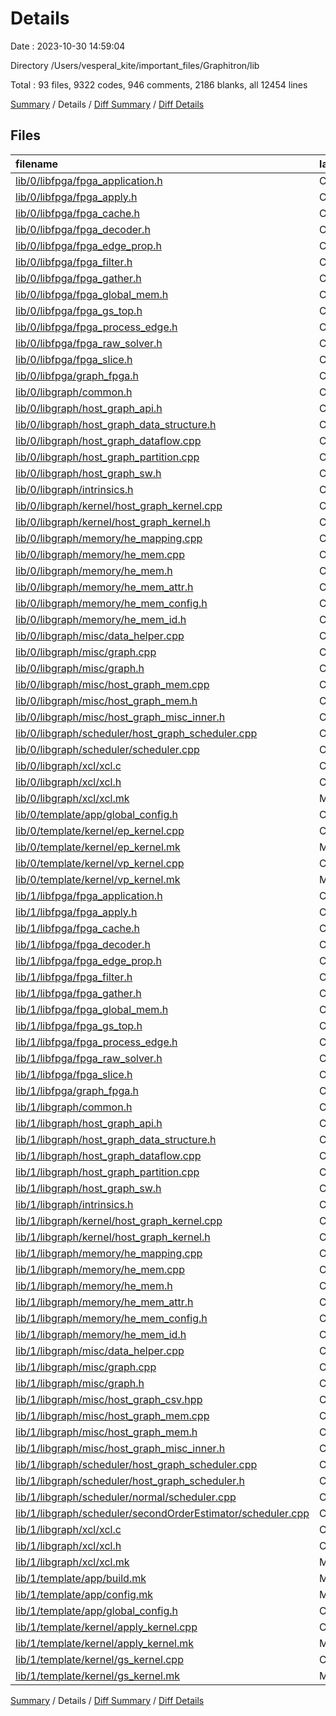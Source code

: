 # Details

Date : 2023-10-30 14:59:04

Directory /Users/vesperal_kite/important_files/Graphitron/lib

Total : 93 files,  9322 codes, 946 comments, 2186 blanks, all 12454 lines

[Summary](results.md) / Details / [Diff Summary](diff.md) / [Diff Details](diff-details.md)

## Files
| filename | language | code | comment | blank | total |
| :--- | :--- | ---: | ---: | ---: | ---: |
| [lib/0/libfpga/fpga_application.h](/lib/0/libfpga/fpga_application.h) | C++ | 11 | 6 | 12 | 29 |
| [lib/0/libfpga/fpga_apply.h](/lib/0/libfpga/fpga_apply.h) | C++ | 49 | 0 | 13 | 62 |
| [lib/0/libfpga/fpga_cache.h](/lib/0/libfpga/fpga_cache.h) | C++ | 667 | 16 | 124 | 807 |
| [lib/0/libfpga/fpga_decoder.h](/lib/0/libfpga/fpga_decoder.h) | C++ | 527 | 0 | 5 | 532 |
| [lib/0/libfpga/fpga_edge_prop.h](/lib/0/libfpga/fpga_edge_prop.h) | C++ | 90 | 0 | 17 | 107 |
| [lib/0/libfpga/fpga_filter.h](/lib/0/libfpga/fpga_filter.h) | C++ | 37 | 8 | 12 | 57 |
| [lib/0/libfpga/fpga_gather.h](/lib/0/libfpga/fpga_gather.h) | C++ | 96 | 3 | 28 | 127 |
| [lib/0/libfpga/fpga_global_mem.h](/lib/0/libfpga/fpga_global_mem.h) | C++ | 148 | 0 | 48 | 196 |
| [lib/0/libfpga/fpga_gs_top.h](/lib/0/libfpga/fpga_gs_top.h) | C++ | 160 | 12 | 57 | 229 |
| [lib/0/libfpga/fpga_process_edge.h](/lib/0/libfpga/fpga_process_edge.h) | C++ | 122 | 21 | 40 | 183 |
| [lib/0/libfpga/fpga_raw_solver.h](/lib/0/libfpga/fpga_raw_solver.h) | C++ | 220 | 15 | 32 | 267 |
| [lib/0/libfpga/fpga_slice.h](/lib/0/libfpga/fpga_slice.h) | C++ | 127 | 0 | 24 | 151 |
| [lib/0/libfpga/graph_fpga.h](/lib/0/libfpga/graph_fpga.h) | C++ | 172 | 1 | 79 | 252 |
| [lib/0/libgraph/common.h](/lib/0/libgraph/common.h) | C++ | 39 | 0 | 25 | 64 |
| [lib/0/libgraph/host_graph_api.h](/lib/0/libgraph/host_graph_api.h) | C++ | 18 | 2 | 7 | 27 |
| [lib/0/libgraph/host_graph_data_structure.h](/lib/0/libgraph/host_graph_data_structure.h) | C++ | 54 | 1 | 28 | 83 |
| [lib/0/libgraph/host_graph_dataflow.cpp](/lib/0/libgraph/host_graph_dataflow.cpp) | C++ | 41 | 1 | 14 | 56 |
| [lib/0/libgraph/host_graph_partition.cpp](/lib/0/libgraph/host_graph_partition.cpp) | C++ | 173 | 32 | 34 | 239 |
| [lib/0/libgraph/host_graph_sw.h](/lib/0/libgraph/host_graph_sw.h) | C++ | 13 | 0 | 7 | 20 |
| [lib/0/libgraph/intrinsics.h](/lib/0/libgraph/intrinsics.h) | C++ | 48 | 4 | 7 | 59 |
| [lib/0/libgraph/kernel/host_graph_kernel.cpp](/lib/0/libgraph/kernel/host_graph_kernel.cpp) | C++ | 30 | 1 | 10 | 41 |
| [lib/0/libgraph/kernel/host_graph_kernel.h](/lib/0/libgraph/kernel/host_graph_kernel.h) | C++ | 4 | 0 | 2 | 6 |
| [lib/0/libgraph/memory/he_mapping.cpp](/lib/0/libgraph/memory/he_mapping.cpp) | C++ | 0 | 1 | 1 | 2 |
| [lib/0/libgraph/memory/he_mem.cpp](/lib/0/libgraph/memory/he_mem.cpp) | C++ | 203 | 4 | 24 | 231 |
| [lib/0/libgraph/memory/he_mem.h](/lib/0/libgraph/memory/he_mem.h) | C++ | 42 | 1 | 21 | 64 |
| [lib/0/libgraph/memory/he_mem_attr.h](/lib/0/libgraph/memory/he_mem_attr.h) | C++ | 15 | 0 | 3 | 18 |
| [lib/0/libgraph/memory/he_mem_config.h](/lib/0/libgraph/memory/he_mem_config.h) | C++ | 78 | 1 | 5 | 84 |
| [lib/0/libgraph/memory/he_mem_id.h](/lib/0/libgraph/memory/he_mem_id.h) | C++ | 22 | 2 | 8 | 32 |
| [lib/0/libgraph/misc/data_helper.cpp](/lib/0/libgraph/misc/data_helper.cpp) | C++ | 95 | 0 | 9 | 104 |
| [lib/0/libgraph/misc/graph.cpp](/lib/0/libgraph/misc/graph.cpp) | C++ | 157 | 3 | 26 | 186 |
| [lib/0/libgraph/misc/graph.h](/lib/0/libgraph/misc/graph.h) | C++ | 71 | 2 | 17 | 90 |
| [lib/0/libgraph/misc/host_graph_mem.cpp](/lib/0/libgraph/misc/host_graph_mem.cpp) | C++ | 54 | 1 | 7 | 62 |
| [lib/0/libgraph/misc/host_graph_mem.h](/lib/0/libgraph/misc/host_graph_mem.h) | C++ | 6 | 0 | 2 | 8 |
| [lib/0/libgraph/misc/host_graph_misc_inner.h](/lib/0/libgraph/misc/host_graph_misc_inner.h) | C++ | 13 | 0 | 5 | 18 |
| [lib/0/libgraph/scheduler/host_graph_scheduler.cpp](/lib/0/libgraph/scheduler/host_graph_scheduler.cpp) | C++ | 0 | 1 | 0 | 1 |
| [lib/0/libgraph/scheduler/scheduler.cpp](/lib/0/libgraph/scheduler/scheduler.cpp) | C++ | 0 | 1 | 0 | 1 |
| [lib/0/libgraph/xcl/xcl.c](/lib/0/libgraph/xcl/xcl.c) | C | 381 | 59 | 99 | 539 |
| [lib/0/libgraph/xcl/xcl.h](/lib/0/libgraph/xcl/xcl.h) | C++ | 32 | 238 | 21 | 291 |
| [lib/0/libgraph/xcl/xcl.mk](/lib/0/libgraph/xcl/xcl.mk) | Makefile | 3 | 0 | 2 | 5 |
| [lib/0/template/app/global_config.h](/lib/0/template/app/global_config.h) | C++ | 20 | 1 | 14 | 35 |
| [lib/0/template/kernel/ep_kernel.cpp](/lib/0/template/kernel/ep_kernel.cpp) | C++ | 18 | 3 | 9 | 30 |
| [lib/0/template/kernel/ep_kernel.mk](/lib/0/template/kernel/ep_kernel.mk) | Makefile | 8 | 2 | 2 | 12 |
| [lib/0/template/kernel/vp_kernel.cpp](/lib/0/template/kernel/vp_kernel.cpp) | C++ | 30 | 4 | 5 | 39 |
| [lib/0/template/kernel/vp_kernel.mk](/lib/0/template/kernel/vp_kernel.mk) | Makefile | 12 | 2 | 2 | 16 |
| [lib/1/libfpga/fpga_application.h](/lib/1/libfpga/fpga_application.h) | C++ | 11 | 6 | 12 | 29 |
| [lib/1/libfpga/fpga_apply.h](/lib/1/libfpga/fpga_apply.h) | C++ | 49 | 0 | 13 | 62 |
| [lib/1/libfpga/fpga_cache.h](/lib/1/libfpga/fpga_cache.h) | C++ | 667 | 16 | 124 | 807 |
| [lib/1/libfpga/fpga_decoder.h](/lib/1/libfpga/fpga_decoder.h) | C++ | 527 | 0 | 5 | 532 |
| [lib/1/libfpga/fpga_edge_prop.h](/lib/1/libfpga/fpga_edge_prop.h) | C++ | 90 | 0 | 17 | 107 |
| [lib/1/libfpga/fpga_filter.h](/lib/1/libfpga/fpga_filter.h) | C++ | 37 | 8 | 12 | 57 |
| [lib/1/libfpga/fpga_gather.h](/lib/1/libfpga/fpga_gather.h) | C++ | 96 | 3 | 28 | 127 |
| [lib/1/libfpga/fpga_global_mem.h](/lib/1/libfpga/fpga_global_mem.h) | C++ | 148 | 0 | 48 | 196 |
| [lib/1/libfpga/fpga_gs_top.h](/lib/1/libfpga/fpga_gs_top.h) | C++ | 160 | 12 | 57 | 229 |
| [lib/1/libfpga/fpga_process_edge.h](/lib/1/libfpga/fpga_process_edge.h) | C++ | 122 | 21 | 40 | 183 |
| [lib/1/libfpga/fpga_raw_solver.h](/lib/1/libfpga/fpga_raw_solver.h) | C++ | 220 | 15 | 32 | 267 |
| [lib/1/libfpga/fpga_slice.h](/lib/1/libfpga/fpga_slice.h) | C++ | 127 | 0 | 24 | 151 |
| [lib/1/libfpga/graph_fpga.h](/lib/1/libfpga/graph_fpga.h) | C++ | 172 | 1 | 79 | 252 |
| [lib/1/libgraph/common.h](/lib/1/libgraph/common.h) | C++ | 39 | 0 | 25 | 64 |
| [lib/1/libgraph/host_graph_api.h](/lib/1/libgraph/host_graph_api.h) | C++ | 26 | 3 | 10 | 39 |
| [lib/1/libgraph/host_graph_data_structure.h](/lib/1/libgraph/host_graph_data_structure.h) | C++ | 78 | 0 | 29 | 107 |
| [lib/1/libgraph/host_graph_dataflow.cpp](/lib/1/libgraph/host_graph_dataflow.cpp) | C++ | 96 | 2 | 28 | 126 |
| [lib/1/libgraph/host_graph_partition.cpp](/lib/1/libgraph/host_graph_partition.cpp) | C++ | 296 | 55 | 97 | 448 |
| [lib/1/libgraph/host_graph_sw.h](/lib/1/libgraph/host_graph_sw.h) | C++ | 14 | 0 | 7 | 21 |
| [lib/1/libgraph/intrinsics.h](/lib/1/libgraph/intrinsics.h) | C++ | 50 | 4 | 7 | 61 |
| [lib/1/libgraph/kernel/host_graph_kernel.cpp](/lib/1/libgraph/kernel/host_graph_kernel.cpp) | C++ | 109 | 2 | 33 | 144 |
| [lib/1/libgraph/kernel/host_graph_kernel.h](/lib/1/libgraph/kernel/host_graph_kernel.h) | C++ | 6 | 0 | 6 | 12 |
| [lib/1/libgraph/memory/he_mapping.cpp](/lib/1/libgraph/memory/he_mapping.cpp) | C++ | 104 | 0 | 14 | 118 |
| [lib/1/libgraph/memory/he_mem.cpp](/lib/1/libgraph/memory/he_mem.cpp) | C++ | 238 | 6 | 34 | 278 |
| [lib/1/libgraph/memory/he_mem.h](/lib/1/libgraph/memory/he_mem.h) | C++ | 50 | 2 | 29 | 81 |
| [lib/1/libgraph/memory/he_mem_attr.h](/lib/1/libgraph/memory/he_mem_attr.h) | C++ | 15 | 0 | 5 | 20 |
| [lib/1/libgraph/memory/he_mem_config.h](/lib/1/libgraph/memory/he_mem_config.h) | C++ | 155 | 9 | 11 | 175 |
| [lib/1/libgraph/memory/he_mem_id.h](/lib/1/libgraph/memory/he_mem_id.h) | C++ | 38 | 2 | 22 | 62 |
| [lib/1/libgraph/misc/data_helper.cpp](/lib/1/libgraph/misc/data_helper.cpp) | C++ | 95 | 0 | 9 | 104 |
| [lib/1/libgraph/misc/graph.cpp](/lib/1/libgraph/misc/graph.cpp) | C++ | 157 | 3 | 26 | 186 |
| [lib/1/libgraph/misc/graph.h](/lib/1/libgraph/misc/graph.h) | C++ | 71 | 2 | 17 | 90 |
| [lib/1/libgraph/misc/host_graph_csv.hpp](/lib/1/libgraph/misc/host_graph_csv.hpp) | C++ | 100 | 4 | 18 | 122 |
| [lib/1/libgraph/misc/host_graph_mem.cpp](/lib/1/libgraph/misc/host_graph_mem.cpp) | C++ | 96 | 1 | 27 | 124 |
| [lib/1/libgraph/misc/host_graph_mem.h](/lib/1/libgraph/misc/host_graph_mem.h) | C++ | 7 | 0 | 3 | 10 |
| [lib/1/libgraph/misc/host_graph_misc_inner.h](/lib/1/libgraph/misc/host_graph_misc_inner.h) | C++ | 13 | 0 | 5 | 18 |
| [lib/1/libgraph/scheduler/host_graph_scheduler.cpp](/lib/1/libgraph/scheduler/host_graph_scheduler.cpp) | C++ | 51 | 0 | 9 | 60 |
| [lib/1/libgraph/scheduler/host_graph_scheduler.h](/lib/1/libgraph/scheduler/host_graph_scheduler.h) | C++ | 17 | 1 | 18 | 36 |
| [lib/1/libgraph/scheduler/normal/scheduler.cpp](/lib/1/libgraph/scheduler/normal/scheduler.cpp) | C++ | 44 | 0 | 13 | 57 |
| [lib/1/libgraph/scheduler/secondOrderEstimator/scheduler.cpp](/lib/1/libgraph/scheduler/secondOrderEstimator/scheduler.cpp) | C++ | 118 | 0 | 24 | 142 |
| [lib/1/libgraph/xcl/xcl.c](/lib/1/libgraph/xcl/xcl.c) | C | 381 | 59 | 99 | 539 |
| [lib/1/libgraph/xcl/xcl.h](/lib/1/libgraph/xcl/xcl.h) | C++ | 32 | 238 | 21 | 291 |
| [lib/1/libgraph/xcl/xcl.mk](/lib/1/libgraph/xcl/xcl.mk) | Makefile | 3 | 0 | 2 | 5 |
| [lib/1/template/app/build.mk](/lib/1/template/app/build.mk) | Makefile | 6 | 3 | 6 | 15 |
| [lib/1/template/app/config.mk](/lib/1/template/app/config.mk) | Makefile | 4 | 0 | 4 | 8 |
| [lib/1/template/app/global_config.h](/lib/1/template/app/global_config.h) | C++ | 20 | 1 | 14 | 35 |
| [lib/1/template/kernel/apply_kernel.cpp](/lib/1/template/kernel/apply_kernel.cpp) | C++ | 52 | 3 | 43 | 98 |
| [lib/1/template/kernel/apply_kernel.mk](/lib/1/template/kernel/apply_kernel.mk) | Makefile | 12 | 2 | 3 | 17 |
| [lib/1/template/kernel/gs_kernel.cpp](/lib/1/template/kernel/gs_kernel.cpp) | C++ | 184 | 12 | 69 | 265 |
| [lib/1/template/kernel/gs_kernel.mk](/lib/1/template/kernel/gs_kernel.mk) | Makefile | 13 | 1 | 1 | 15 |

[Summary](results.md) / Details / [Diff Summary](diff.md) / [Diff Details](diff-details.md)